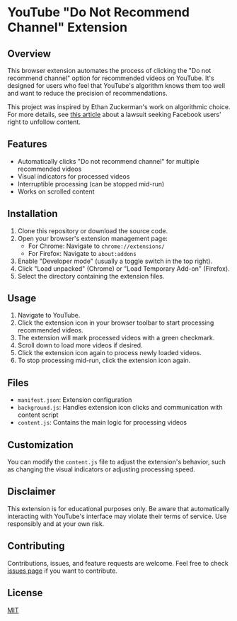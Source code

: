 # YouTube "Do Not Recommend Channel" Extension

## Overview

This browser extension automates the process of clicking the "Do not recommend channel" option for recommended videos on YouTube. It's designed for users who feel that YouTube's algorithm knows them too well and want to reduce the precision of recommendations.

This project was inspired by Ethan Zuckerman's work on algorithmic choice. For more details, see [this article](https://www.inc.com/associated-press/lawsuit-seeksfacebook-users-right-to-unfollow-content.html) about a lawsuit seeking Facebook users' right to unfollow content.

## Features

- Automatically clicks "Do not recommend channel" for multiple recommended videos
- Visual indicators for processed videos
- Interruptible processing (can be stopped mid-run)
- Works on scrolled content

## Installation

1. Clone this repository or download the source code.
2. Open your browser's extension management page:
   - For Chrome: Navigate to `chrome://extensions/`
   - For Firefox: Navigate to `about:addons`
3. Enable "Developer mode" (usually a toggle switch in the top right).
4. Click "Load unpacked" (Chrome) or "Load Temporary Add-on" (Firefox).
5. Select the directory containing the extension files.

## Usage

1. Navigate to YouTube.
2. Click the extension icon in your browser toolbar to start processing recommended videos.
3. The extension will mark processed videos with a green checkmark.
4. Scroll down to load more videos if desired.
5. Click the extension icon again to process newly loaded videos.
6. To stop processing mid-run, click the extension icon again.

## Files

- `manifest.json`: Extension configuration
- `background.js`: Handles extension icon clicks and communication with content script
- `content.js`: Contains the main logic for processing videos

## Customization

You can modify the `content.js` file to adjust the extension's behavior, such as changing the visual indicators or adjusting processing speed.

## Disclaimer

This extension is for educational purposes only. Be aware that automatically interacting with YouTube's interface may violate their terms of service. Use responsibly and at your own risk.

## Contributing

Contributions, issues, and feature requests are welcome. Feel free to check [issues page](https://github.com/yourusername/youtube-do-not-recommend-extension/issues) if you want to contribute.

## License

[MIT](https://choosealicense.com/licenses/mit/)